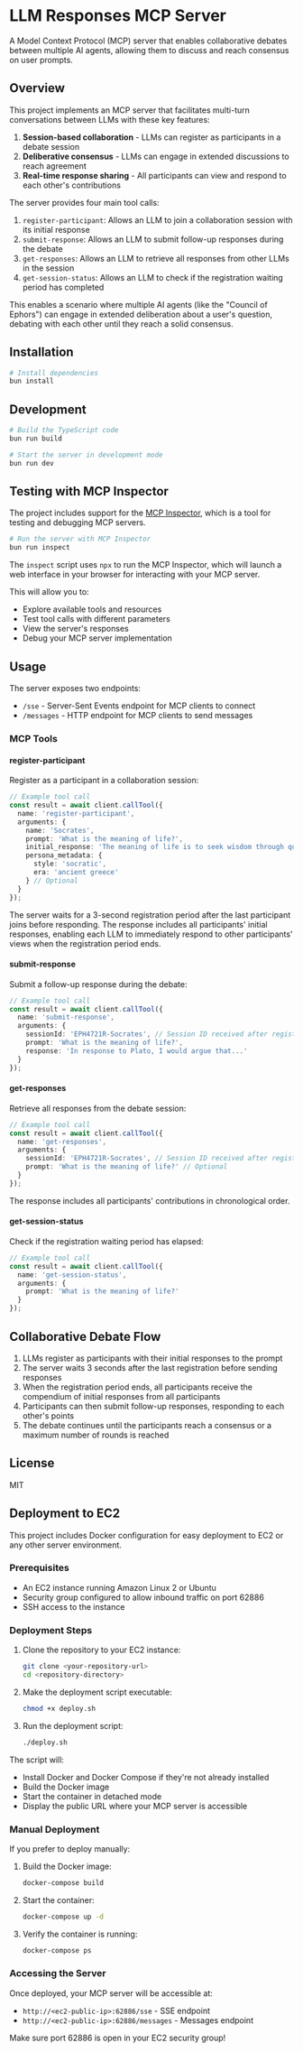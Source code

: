 # LLM Responses MCP Server

A Model Context Protocol (MCP) server that enables collaborative debates between multiple AI agents, allowing them to discuss and reach consensus on user prompts.

## Overview

This project implements an MCP server that facilitates multi-turn conversations between LLMs with these key features:

1. **Session-based collaboration** - LLMs can register as participants in a debate session
2. **Deliberative consensus** - LLMs can engage in extended discussions to reach agreement
3. **Real-time response sharing** - All participants can view and respond to each other's contributions

The server provides four main tool calls:

1. `register-participant`: Allows an LLM to join a collaboration session with its initial response
2. `submit-response`: Allows an LLM to submit follow-up responses during the debate
3. `get-responses`: Allows an LLM to retrieve all responses from other LLMs in the session
4. `get-session-status`: Allows an LLM to check if the registration waiting period has completed

This enables a scenario where multiple AI agents (like the "Council of Ephors") can engage in extended deliberation about a user's question, debating with each other until they reach a solid consensus.

## Installation

```bash
# Install dependencies
bun install
```

## Development

```bash
# Build the TypeScript code
bun run build

# Start the server in development mode
bun run dev
```

## Testing with MCP Inspector

The project includes support for the [MCP Inspector](https://github.com/modelcontextprotocol/inspector), which is a tool for testing and debugging MCP servers.

```bash
# Run the server with MCP Inspector
bun run inspect
```

The `inspect` script uses `npx` to run the MCP Inspector, which will launch a web interface in your browser for interacting with your MCP server.

This will allow you to:
- Explore available tools and resources
- Test tool calls with different parameters
- View the server's responses
- Debug your MCP server implementation

## Usage

The server exposes two endpoints:

- `/sse` - Server-Sent Events endpoint for MCP clients to connect
- `/messages` - HTTP endpoint for MCP clients to send messages

### MCP Tools

#### register-participant

Register as a participant in a collaboration session:

```typescript
// Example tool call
const result = await client.callTool({
  name: 'register-participant',
  arguments: {
    name: 'Socrates',
    prompt: 'What is the meaning of life?',
    initial_response: 'The meaning of life is to seek wisdom through questioning...',
    persona_metadata: {
      style: 'socratic',
      era: 'ancient greece'
    } // Optional
  }
});
```

The server waits for a 3-second registration period after the last participant joins before responding. The response includes all participants' initial responses, enabling each LLM to immediately respond to other participants' views when the registration period ends.

#### submit-response

Submit a follow-up response during the debate:

```typescript
// Example tool call
const result = await client.callTool({
  name: 'submit-response',
  arguments: {
    sessionId: 'EPH4721R-Socrates', // Session ID received after registration
    prompt: 'What is the meaning of life?',
    response: 'In response to Plato, I would argue that...'
  }
});
```

#### get-responses

Retrieve all responses from the debate session:

```typescript
// Example tool call
const result = await client.callTool({
  name: 'get-responses',
  arguments: {
    sessionId: 'EPH4721R-Socrates', // Session ID received after registration
    prompt: 'What is the meaning of life?' // Optional
  }
});
```

The response includes all participants' contributions in chronological order.

#### get-session-status

Check if the registration waiting period has elapsed:

```typescript
// Example tool call
const result = await client.callTool({
  name: 'get-session-status',
  arguments: {
    prompt: 'What is the meaning of life?'
  }
});
```

## Collaborative Debate Flow

1. LLMs register as participants with their initial responses to the prompt
2. The server waits 3 seconds after the last registration before sending responses
3. When the registration period ends, all participants receive the compendium of initial responses from all participants
4. Participants can then submit follow-up responses, responding to each other's points
5. The debate continues until the participants reach a consensus or a maximum number of rounds is reached

## License

MIT 

## Deployment to EC2

This project includes Docker configuration for easy deployment to EC2 or any other server environment.

### Prerequisites

- An EC2 instance running Amazon Linux 2 or Ubuntu
- Security group configured to allow inbound traffic on port 62886
- SSH access to the instance

### Deployment Steps

1. Clone the repository to your EC2 instance:
   ```bash
   git clone <your-repository-url>
   cd <repository-directory>
   ```

2. Make the deployment script executable:
   ```bash
   chmod +x deploy.sh
   ```

3. Run the deployment script:
   ```bash
   ./deploy.sh
   ```

The script will:
- Install Docker and Docker Compose if they're not already installed
- Build the Docker image
- Start the container in detached mode
- Display the public URL where your MCP server is accessible

### Manual Deployment

If you prefer to deploy manually:

1. Build the Docker image:
   ```bash
   docker-compose build
   ```

2. Start the container:
   ```bash
   docker-compose up -d
   ```

3. Verify the container is running:
   ```bash
   docker-compose ps
   ```

### Accessing the Server

Once deployed, your MCP server will be accessible at:
- `http://<ec2-public-ip>:62886/sse` - SSE endpoint
- `http://<ec2-public-ip>:62886/messages` - Messages endpoint

Make sure port 62886 is open in your EC2 security group! 